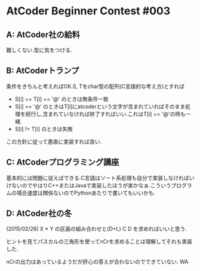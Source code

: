 # AtCoder Beginner Contest #003
## A: AtCoder社の給料
難しくない.型に気をつける.

## B: AtCoderトランプ
条件をきちんと考えればOK.S, Tをchar型の配列(C言語的な考え方)とすれば

* S[i] == T[i] == '@' のときは無条件一致
* S[i] == '@' のときはT[i]にatcoderという文字が含まれていればそのまま処理を続行し,含まれていなければ終了すればいい.これはT[i] == '@'の時も一緒.
* S[i] != T[i] のときは失敗

この方針に従って愚直に実装すれば良い.

## C: AtCoderプログラミング講座
基本的には問題に従えばできる.C言語はソート系処理も自分で実装しなければいけないのでやはりC++またはJavaで実装したほうが楽かなぁ.こういうプログラムの場合速度は関係ないのでPythonあたりで書いてもいいかも.

## D: AtCoder社の冬
(2015/02/26)
X * Y の区画の組み合わせと(D+L) C D を求めればいいと思う.

ヒントを見てパスカルの三角形を使ってnCrを求めることは理解してそれも実装した.

nCrの出力はあっているようだが肝心の答えが合わないのでできていない. WA
